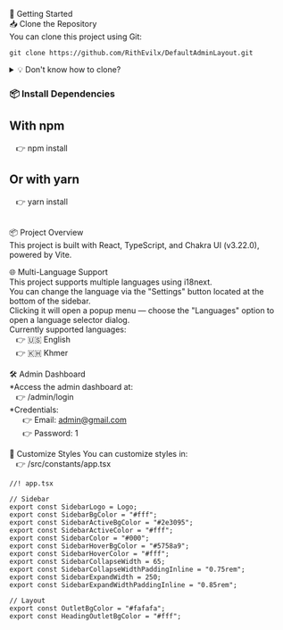 🚀 Getting Started <br/>
📥 Clone the Repository <br/>
You can clone this project using Git: <br/>
```
git clone https://github.com/RithEvilx/DefaultAdminLayout.git
```
<details>
  <summary>💡 Don't know how to clone?</summary> <br/>

  <ol>
    <li>Go to the <strong>Code</strong> tab of this repository.</li>
    <li>Select the <strong>HTTPS</strong> option under "Clone".</li>
    <li>Click the 📋 copy icon to copy the URL.</li>
    <li>Open Run dialog (<kbd>Win</kbd> + <kbd>R</kbd>), type <code>cmd</code>, and press Enter.</li>
    <li>Paste the following command into the terminal:</li>
  </ol>

  <pre><code>git clone https://github.com/RithEvilx/DefaultAdminLayout.git</code></pre>
</details>


### 📦 Install Dependencies <br/>

## With npm <br/>
&nbsp;&nbsp;&nbsp;👉 npm install <br/>

## Or with yarn <br/>
&nbsp;&nbsp;&nbsp;👉 yarn install <br/><br/>

📦 Project Overview <br/>
This project is built with React, TypeScript, and Chakra UI (v3.22.0), powered by Vite. <br/>

🌐 Multi-Language Support <br/>
This project supports multiple languages using i18next. <br/>
You can change the language via the "Settings" button located at the bottom of the sidebar. <br/>
Clicking it will open a popup menu — choose the "Languages" option to open a language selector dialog. <br/>
Currently supported languages: <br/>
&nbsp;&nbsp;&nbsp;👉 🇺🇸 English <br/>
&nbsp;&nbsp;&nbsp;👉 🇰🇭 Khmer <br/>

🛠️ Admin Dashboard <br/>
*Access the admin dashboard at: <br/>
&nbsp;&nbsp;&nbsp;👉 /admin/login <br/>
*Credentials: <br/>
  &nbsp;&nbsp;&nbsp;&nbsp;&nbsp;&nbsp;👉 Email: admin@gmail.com <br/>
  &nbsp;&nbsp;&nbsp;&nbsp;&nbsp;&nbsp;👉 Password: 1

🎨 Customize Styles
You can customize styles in: <br/>
&nbsp;&nbsp;&nbsp;👉 /src/constants/app.tsx

```
//! app.tsx

// Sidebar
export const SidebarLogo = Logo;
export const SidebarBgColor = "#fff";
export const SidebarActiveBgColor = "#2e3095";
export const SidebarActiveColor = "#fff";
export const SidebarColor = "#000";
export const SidebarHoverBgColor = "#5758a9";
export const SidebarHoverColor = "#fff";
export const SidebarCollapseWidth = 65;
export const SidebarCollapseWidthPaddingInline = "0.75rem";
export const SidebarExpandWidth = 250;
export const SidebarExpandWidthPaddingInline = "0.85rem";

// Layout
export const OutletBgColor = "#fafafa";
export const HeadingOutletBgColor = "#fff";
```
